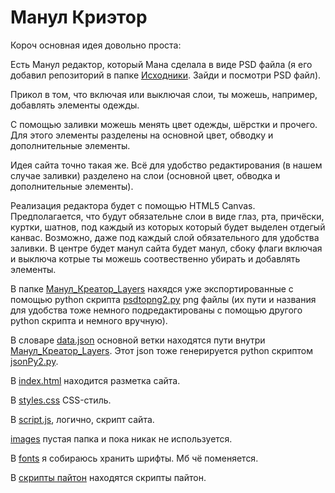 # Манул Криэтор

Короч основная идея довольно проста:

Есть Манул редактор, который Мана сделала в виде PSD файла (я его добавил репозиторий в папке 
[Исходники](https://github.com/RumyaArt/-Manul-Creator/tree/main/%D0%98%D1%81%D1%85%D0%BE%D0%B4%D0%BD%D0%B8%D0%BA%D0%B8). Зайди и посмотри PSD файл). 

Прикол в том, что включая или выключая слои, ты можешь, например, добавлять элементы одежды.

С помощью заливки можешь менять цвет одежды, шёрстки и прочего. Для этого элементы разделены на основной цвет, обводку и дополнительные элементы.

Идея сайта точно такая же. Всё для удобство редактирования (в нашем случае заливки) разделено на слои (основной цвет, обводка и дополнительные элементы).

Реализация редактора будет с помощью HTML5 Canvas. 
Предполагается, что будут обязательне слои в виде глаз, рта, причёски, куртки, шатнов, под каждый из которых который будет выделен отдегый канвас. Возможно, даже под каждый слой обязательного для удобства заливки.
В центре будет манул сайта будет манул, сбоку флаги включая и выключа котрые ты можешь соотвественно убирать и добавлять элементы.

В папке [Манул_Креатор_Layers](https://github.com/RumyaArt/-Manul-Creator/tree/main/%D0%9C%D0%B0%D0%BD%D1%83%D0%BB_%D0%9A%D1%80%D0%B5%D0%B0%D1%82%D0%BE%D1%80_layers) 
нахядся уже экспортированные с помощью python скрипта [psdtopng2.py](https://github.com/RumyaArt/-Manul-Creator/blob/main/%D1%81%D0%BA%D1%80%D0%B8%D0%BF%D1%82%D1%8B%20%D0%BF%D0%B0%D0%B9%D1%82%D0%BE%D0%BD/psdtopng2.py) png файлы 
(их пути и названия для удобства тоже немного подредактированы с помощью другого python скрипта и немного вручную).

В словаре [data.json](https://github.com/RumyaArt/-Manul-Creator/blob/main/data.json) основной ветки находятся пути внутри [Манул_Креатор_Layers](https://github.com/RumyaArt/-Manul-Creator/tree/main/%D0%9C%D0%B0%D0%BD%D1%83%D0%BB_%D0%9A%D1%80%D0%B5%D0%B0%D1%82%D0%BE%D1%80_layers). Этот json тоже генерируется python скриптом [jsonPy2.py](https://github.com/RumyaArt/-Manul-Creator/blob/main/jsonPy2.py).

В [index.html](https://github.com/RumyaArt/-Manul-Creator/blob/main/index.html) находится разметка сайта.

В [styles.css](https://github.com/RumyaArt/-Manul-Creator/blob/main/styles.css) CSS-стиль.

В [script.js](https://github.com/RumyaArt/-Manul-Creator/blob/main/script.js), логично, скрипт сайта.

[images](https://github.com/RumyaArt/-Manul-Creator/tree/main/images) пустая папка и пока никак не используется.

В [fonts](https://github.com/RumyaArt/-Manul-Creator/tree/main/fonts) я собираюсь хранить шрифты. Мб чё поменяется.

В [скрипты пайтон](https://github.com/RumyaArt/-Manul-Creator/tree/main/%D1%81%D0%BA%D1%80%D0%B8%D0%BF%D1%82%D1%8B%20%D0%BF%D0%B0%D0%B9%D1%82%D0%BE%D0%BD) находятся скрипты пайтон.
